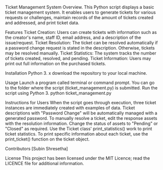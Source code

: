 Ticket Management System Overview.
This Python script displays a basic ticket management system. It enables users to generate tickets for various requests or challenges, maintain records of the amount of tickets created and addressed, and print ticket data.

Features 
Ticket Creation: Users can create tickets with information such as the creator's name, staff ID, email address, and a description of the issue/request.
Ticket Resolution: The ticket can be resolved automatically if a password change request is stated in the description. Otherwise, tickets may be resolved manually.
Ticket Statistics: The system tracks the number of tickets created, resolved, and pending.
Ticket Information: Users may print out full information on the purchased tickets.

Installation
Python 3. x download the repository to your local machine.

Usage
Launch a program called terminal or command prompt.
You can go to the folder where the script (ticket_management.py) is submitted.
Run the script using Python 3.
 python ticket_management.py



 Instructions for Users
When the script goes through execution, three ticket instances are immediately created with examples of data.
Ticket descriptions with "Password Change" will be automatically managed with a generated password.
To manually resolve a ticket, edit the response assets with the resolution information.
Change the status of assets to "Pending" or "Closed" as required.
Use the Ticket class' print_statistics() work to print ticket statistics.
To print specific information about each ticket, use the print_ticket() function on the ticket object.

Contributors
[Subin Shresetha]

License
This project has been licensed under the MIT Licence; read the LICENCE file for additional information.

